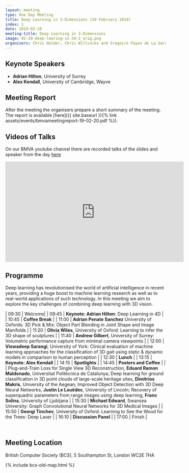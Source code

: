 ```yaml
---
layout: meeting
type: One Day Meeting
title: Deep Learning in 3-Dimensions (20 February 2019)
index: 1
date: 2019-02-20
meeting-title: Deep Learning in 3-Dimensions
image: 02-20-deep-learing-in-3d-2_orig.png
organisers: Chris Holder, Chris Willcocks and Gregoire Payen de La Garanderie​
---
```




## Keynote Speakers

- **Adrian Hilton**, University of Surrey
- **Alex Kendall**, University of Cambridge, Wayve

## Meeting Report
After the meeting the organisers prepare a short summary of the meeting. 
The report is available [here]({{ site.baseurl }}{% link assets/events/bmvameetingreport-19-02-20.pdf %}).

## Videos of Talks
On our BMVA youtube channel there are recorded talks of the slides and speaker from the day [here](https://www.youtube.com/playlist?list=PLW8VWHVjepItfaJ0UInXegIDJPkxp05Te)
<iframe width="560" height="315" src="https://www.youtube.com/embed/videoseries?list=PLW8VWHVjepItfaJ0UInXegIDJPkxp05Te" frameborder="0" allow="autoplay; encrypted-media" allowfullscreen></iframe>

## Programme

Deep learning has revolutionised the world of artificial intelligence in recent years, providing a huge boost to machine learning research as well as to real-world applications of such technology. In this meeting we aim to explore the key challenges of combining deep learning with 3D vision.

| 09:30 | Welcome|
| 09:45 | **Keynote: Adrian Hilton**: Deep Learning in 4D |
| 10:45 | **Coffee Break** |
| 11:00 | **Adrian Penate Sanchez** University of Oxfords: 3D Pick & Mix: Object Part Blending in Joint Shape and Image Manifolds |
| 11:20 | **Olivia Wiles**, University of Oxford: Learning to infer the 3D shape of sculptures |
| 11:40 | **Andrew Gilbert**, University of Surrey: Volumetric performance capture from minimal camera viewpoints |
| 12:00 | **Viswadeep Sarangi**, University of York: Clinical evaluation of machine learning approaches for the classification of 3D gait using static & dynamic models in comparison to human perception |
| 12:30 | **Lunch** |
| 13:15 | **Keynote: Alex Kendall** |
| 14:15 | **Spotlights** |
| 14:45 | **Posters and Coffee** |
|  | Plug-and-Train Loss for Single View 3D Reconstruction, **Eduard Ramon Maldonado**, Universitat Politècnica de Catalunya; Deep learning for ground classification in 3D point clouds of large-scale heritage sites, **Dimitrios Makris**, University of the Aegean; Improved Object Detection with 3D Deep Neural Networks, **Justin Le Louëdec**, University of Lincoln; Recovery of superquadric parameters from range images using deep learning, **Franc Solina**, University of Ljubljana |
| 15:30 | **Michael Edward**, Swansea University: Graph Convolutional Neural Networks for 3D Medical Images |
| 15:50 | **Georgi Tinchev**, University of Oxford: Learning to See the Wood for the Trees: Deep Laser |
| 16:10 | **Discussion Panel** |
| 17:00 | Finish |

<br>


## Meeting Location

British Computer Society (BCS), 5 Southampton St, London WC2E 7HA

{% include bcs-old-map.html %}

